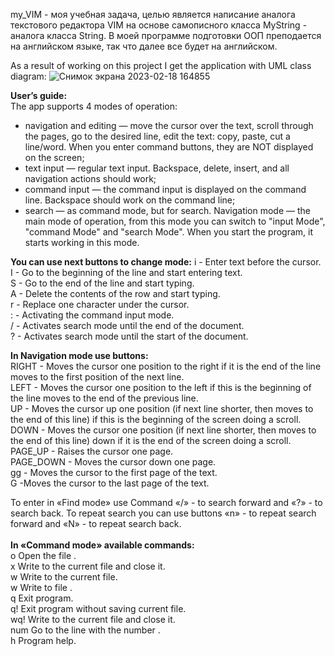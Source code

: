 
my_VIM - моя учебная задача, целью является написание аналога текстового редактора VIM на основе самописного класса MyString - аналога класса String.
В моей программе подготовки ООП преподается на английском языке, так что далее все будет на английском.

As a result of working on this project I get the application with UML class diagram:
![Снимок экрана 2023-02-18 164855](https://user-images.githubusercontent.com/56561519/219869767-6ed881ac-77c8-480a-856d-1ee33570f431.jpg)

**User’s guide:**<br/>
The app supports 4 modes of operation:
-	navigation and editing — move the cursor over the text, scroll through the pages, go to the desired line, edit the text: copy, paste, cut a line/word. When you enter command buttons, they are NOT displayed on the screen;
-	text input — regular text input. Backspace, delete, insert, and all navigation actions should work;
-	command input — the command input is displayed on the command line. Backspace should work on the command line;
-	search — as command mode, but for search.
Navigation mode — the main mode of operation, from this mode you can switch to "input Mode", "command Mode" and "search Mode". When you start the program, it starts working in this mode.

**You can use next buttons to change mode:**
i -	Enter text before the cursor.<br/>
I	- Go to the beginning of the line and start entering text.<br/>
S	- Go to the end of the line and start typing.<br/>
A	- Delete the contents of the row and start typing.<br/>
r	- Replace one character under the cursor.<br/>
:	- Activating the command input mode.<br/>
/	- Activates search mode until the end of the document.<br/>
?	- Activates search mode until the start of the document.<br/>

**In Navigation mode use buttons:**<br/>
RIGHT   - Moves the cursor one position to the right if it is the end of the line moves to the first position of the next line.<br/>
LEFT    - Moves the cursor one position to the left if this is the beginning of the line moves to the end of the previous line.<br/>
UP      - Moves the cursor up one position (if next line shorter, then moves to the end of this line) if this is the beginning of the screen doing a scroll.<br/>
DOWN    - Moves the cursor one position (if next line shorter, then moves to the end of this line) down if it is the end of the screen doing a scroll.<br/>
PAGE_UP   -	Raises the cursor one page.<br/>
PAGE_DOWN -	Moves the cursor down one page.<br/>
gg        -	Moves the cursor to the first page of the text.<br/>
G	        -Moves the cursor to the last page of the text.<br/>

To enter in «Find mode» use Command «/<text>» - to search forward and «?<text>» - to search back. To repeat search you can use buttons «n» - to repeat search forward and «N» - to repeat search back.<br/><br/>
**In «Command mode» available commands:<br/>**
o <filename>	Open the file <filename>.<br/>
x	Write to the current file and close it.<br/>
w	Write to the current file.<br/>
w <filename>	Write to file <filename>.<br/>
q	Exit program.<br/>
q!	Exit program without saving current file.<br/>
wq!	Write to the current file and close it.<br/>
num	Go to the line with the number <num>.<br/>
h	Program help.<br/>

